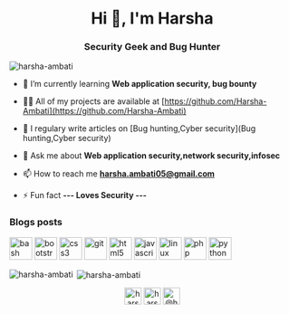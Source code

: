 <h1 align="center">Hi 👋, I'm Harsha</h1>
<h3 align="center">Security Geek and Bug Hunter</h3>

<p align="left"> <img src="https://komarev.com/ghpvc/?username=harsha-ambati" alt="harsha-ambati" /> </p>

- 🌱 I’m currently learning **Web application security, bug bounty**

- 👨‍💻 All of my projects are available at [https://github.com/Harsha-Ambati](https://github.com/Harsha-Ambati)

- 📝 I regulary write articles on [Bug hunting,Cyber security](Bug hunting,Cyber security)

- 💬 Ask me about **Web application security,network security,infosec**

- 📫 How to reach me **harsha.ambati05@gmail.com**

- ⚡ Fun fact **--- Loves Security ---**

### Blogs posts
<!-- BLOG-POST-LIST:START -->
<!-- BLOG-POST-LIST:END -->

<p align="left"><img src="https://www.vectorlogo.zone/logos/gnu_bash/gnu_bash-icon.svg" alt="bash" width="40" height="40"/> <img src="https://devicons.github.io/devicon/devicon.git/icons/bootstrap/bootstrap-plain.svg" alt="bootstrap" width="40" height="40"/> <img src="https://devicons.github.io/devicon/devicon.git/icons/css3/css3-original-wordmark.svg" alt="css3" width="40" height="40"/> <img src="https://www.vectorlogo.zone/logos/git-scm/git-scm-icon.svg" alt="git" width="40" height="40"/> <img src="https://devicons.github.io/devicon/devicon.git/icons/html5/html5-original-wordmark.svg" alt="html5" width="40" height="40"/> <img src="https://devicons.github.io/devicon/devicon.git/icons/javascript/javascript-original.svg" alt="javascript" width="40" height="40"/> <img src="https://devicons.github.io/devicon/devicon.git/icons/linux/linux-original.svg" alt="linux" width="40" height="40"/> <img src="https://devicons.github.io/devicon/devicon.git/icons/php/php-original.svg" alt="php" width="40" height="40"/> <img src="https://devicons.github.io/devicon/devicon.git/icons/python/python-original.svg" alt="python" width="40" height="40"/></p><p><img align="left" src="https://github-readme-stats.vercel.app/api/top-langs/?username=harsha-ambati&layout=compact&hide=html" alt="harsha-ambati" /></p>

<p>&nbsp;<img align="center" src="https://github-readme-stats.vercel.app/api?username=harsha-ambati&show_icons=true" alt="harsha-ambati" /></p>

<p align="center">
<a href="https://twitter.com/harsha0x01" target="blank"><img align="center" src="https://cdn.jsdelivr.net/npm/simple-icons@3.0.1/icons/twitter.svg" alt="harsha0x01" height="30" width="30" /></a>
<a href="https://linkedin.com/in/harsha-ambati" target="blank"><img align="center" src="https://cdn.jsdelivr.net/npm/simple-icons@3.0.1/icons/linkedin.svg" alt="harsha-ambati" height="30" width="30" /></a>
<a href="https://medium.com/@harsha.ambati" target="blank"><img align="center" src="https://cdn.jsdelivr.net/npm/simple-icons@3.0.1/icons/medium.svg" alt="@harsha.ambati" height="30" width="30" /></a>
</p>
